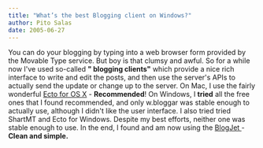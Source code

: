 ```yaml
---
title: "What’s the best Blogging client on Windows?"
author: Pito Salas
date: 2005-06-27
---
```




You can do your blogging by typing into a web browser form provided by the
Movable Type service. But boy is that clumsy and awful.  So for a while now
I've used so-called **" blogging clients"** which provide a nice rich
interface to write and edit the posts, and then use the server's APIs to
actually send the update or change up to the server.  On Mac, I use the fairly
wonderful [Ecto for OS X](<http://ecto.kung-foo.tv/>) - **Recommended**!  On
Windows, I **tried** all the free ones that I found recommended, and only
w.bloggar was stable enough to actually use, although I didn't like the user
interface. I also tried tried ShartMT and Ecto for Windows. Despite my best
efforts, neither one was stable enough to use. In the end, I found and am now
using the [BlogJet ](<http://blogjet.com/>)- **Clean and simple.**


